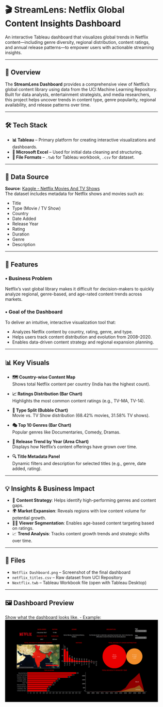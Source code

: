 # 🎬 StreamLens: Netflix Global Content Insights Dashboard

An interactive Tableau dashboard that visualizes global trends in Netflix content—including genre diversity, regional distribution, content ratings, and annual release patterns—to empower users with actionable streaming insights.

---

## 📌 Overview

The **StreamLens Dashboard** provides a comprehensive view of Netflix’s global content library using data from the UCI Machine Learning Repository. Built for data analysts, entertainment strategists, and media researchers, this project helps uncover trends in content type, genre popularity, regional availability, and release patterns over time.

---

## 🛠️ Tech Stack

- **📊 Tableau** – Primary platform for creating interactive visualizations and dashboards.
- **📗 Microsoft Excel** – Used for initial data cleaning and structuring.
- **📁 File Formats** – `.twb` for Tableau workbook, `.csv` for dataset.

---

## 📂 Data Source

**Source**: [Kaggle - Netflix Movies And TV Shows](https://www.kaggle.com/search?q=netflix+movies+and+tv+shows)  
The dataset includes metadata for Netflix shows and movies such as:
- Title
- Type (Movie / TV Show)
- Country
- Date Added
- Release Year
- Rating
- Duration
- Genre
- Description

---

## 🌟 Features

### • Business Problem
Netflix’s vast global library makes it difficult for decision-makers to quickly analyze regional, genre-based, and age-rated content trends across markets.

### • Goal of the Dashboard
To deliver an intuitive, interactive visualization tool that:
- Analyzes Netflix content by country, rating, genre, and type.
- Helps users track content distribution and evolution from 2008–2020.
- Enables data-driven content strategy and regional expansion planning.

---

## 📊 Key Visuals

- **🗺️ Country-wise Content Map**  
  Shows total Netflix content per country (India has the highest count).

- **📈 Ratings Distribution (Bar Chart)**  
  Highlights the most common content ratings (e.g., TV-MA, TV-14).

- **🍿 Type Split (Bubble Chart)**  
  Movie vs. TV Show distribution (68.42% movies, 31.58% TV shows).

- **🎭 Top 10 Genres (Bar Chart)**  
  Popular genres like Documentaries, Comedy, Dramas.

- **📆 Release Trend by Year (Area Chart)**  
  Displays how Netflix’s content offerings have grown over time.

- **🔍 Title Metadata Panel**  
  Dynamic filters and description for selected titles (e.g., genre, date added, rating).

---

## 💡 Insights & Business Impact

- 📌 **Content Strategy**: Helps identify high-performing genres and content gaps.
- 🌍 **Market Expansion**: Reveals regions with low content volume for potential growth.
- 🧑‍💼 **Viewer Segmentation**: Enables age-based content targeting based on ratings.
- 📈 **Trend Analysis**: Tracks content growth trends and strategic shifts over time.

---

## 📁 Files

- `Netflix Dashboard.png` – Screenshot of the final dashboard
- `netflix_titles.csv` – Raw dataset from UCI Repository
- `Nextflix.twb` – Tableau Workbook file (open with Tableau Desktop)

---
## 🖼️ Dashboard Preview
Show what the dashboard looks like. -
Example: ![Dashboard Preview](https://github.com/Sumankanta/Netflix-Dashboard/blob/main/Netflix%20Dashboard.png)


